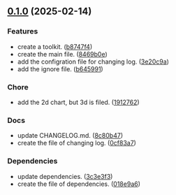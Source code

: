 <!-- insertion marker -->
<a name="0.1.0"></a>

## [0.1.0](https://github.com///compare/36081daabae33f6560bc7c61214158f7d738e897...0.1.0) (2025-02-14)

### Features

- create a toolkit. ([b8747f4](https://github.com///commit/b8747f4e7de499979b081a973aa418fc18349aee))
- create the main file. ([8469b0e](https://github.com///commit/8469b0e8e58b842c18e102cbca0d49cb32c97104))
- add the configration file for changing log. ([3e20c9a](https://github.com///commit/3e20c9a314e72e5a4966136e9909f36bb3876cfb))
- add the ignore file. ([b645991](https://github.com///commit/b645991c5c521505a4f028b11e8012045e1df37f))

### Chore

- add the 2d chart, but 3d is filed. ([1912762](https://github.com///commit/1912762a8e0d674c6f83d2ece3caadb620dc3cad))

### Docs

- update CHANGELOG.md. ([8c80b47](https://github.com///commit/8c80b47382eae127d205a67323390bf314533f8f))
- create the file of changing log. ([0cf83a7](https://github.com///commit/0cf83a75794b621717f00347442021e9c3498869))

### Dependencies

- update dependencies. ([3c3e3f3](https://github.com///commit/3c3e3f3a9025727a4553c9be016ed12ba7f9689f))
- create the file of dependencies. ([018e9a6](https://github.com///commit/018e9a666e4adc95bc56f007f5f3edcef6e7127a))


